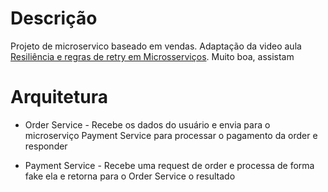 # Descrição

Projeto de microservico baseado em vendas. Adaptação da video aula [Resiliência e regras de retry em Microsserviços](https://www.youtube.com/watch?v=PsNiFT3E0u8). Muito boa, assistam

# Arquitetura

* Order Service - Recebe os dados do usuário e envia para o microserviço Payment Service para processar o pagamento da order e responder

* Payment Service - Recebe uma request de order e processa de forma fake ela e retorna para o Order Service o resultado

